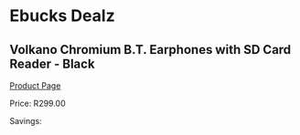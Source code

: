 
# Ebucks Dealz
## Volkano Chromium B.T. Earphones with SD Card Reader - Black
[Product Page](https://www.ebucks.com/web/shop/productSelected.do?prodId=1195822177&catId=714972256)

Price: R299.00

Savings: 


	